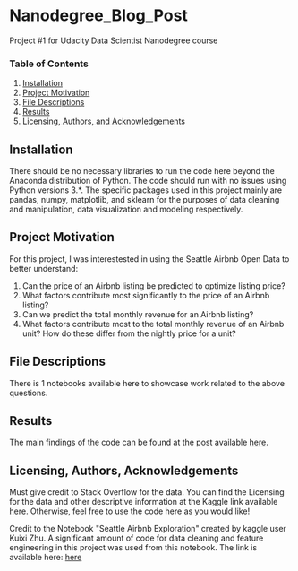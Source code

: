 # Nanodegree_Blog_Post
Project #1 for Udacity Data Scientist Nanodegree course

### Table of Contents

1. [Installation](#installation)
2. [Project Motivation](#motivation)
3. [File Descriptions](#files)
4. [Results](#results)
5. [Licensing, Authors, and Acknowledgements](#licensing)

## Installation <a name="installation"></a>

There should be no necessary libraries to run the code here beyond the Anaconda distribution of Python.  The code should run with no issues using Python versions 3.*.
The specific packages used in this project mainly are pandas, numpy, matplotlib, and sklearn for the purposes of data cleaning and manipulation, data visualization and modeling respectively.

## Project Motivation<a name="motivation"></a>

For this project, I was interestested in using the Seattle Airbnb Open Data to better understand:

1. Can the price of an Airbnb listing be predicted to optimize listing price?
2. What factors contribute most significantly to the price of an Airbnb listing?
3. Can we predict the total monthly revenue for an Airbnb listing?
4. What factors contribute most to the total monthly revenue of an Airbnb unit? How do these differ from the nightly price for a unit?

## File Descriptions <a name="files"></a>

There is 1 notebooks available here to showcase work related to the above questions.  

## Results<a name="results"></a>

The main findings of the code can be found at the post available [here](https://medium.com/@josh_2774/how-do-you-become-a-developer-5ef1c1c68711).

## Licensing, Authors, Acknowledgements<a name="licensing"></a>

Must give credit to Stack Overflow for the data.  You can find the Licensing for the data and other descriptive information at the Kaggle link available [here](https://www.kaggle.com/datasets/airbnb/seattle).  Otherwise, feel free to use the code here as you would like! 

Credit to the Notebook "Seattle Airbnb Exploration" created by kaggle user Kuixi Zhu. A significant amount of code for data cleaning and feature engineering in this project was used from this notebook. The link is available here: [here](https://www.kaggle.com/code/kuixizhu/seattle-airbnb-exploration#2.3.1-Two-Sample-Independent-T-Test)

